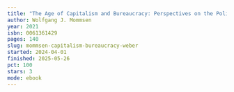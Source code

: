 ```yaml
---
title: "The Age of Capitalism and Bureaucracy: Perspectives on the Political Sociology of Max Weber"
author: Wolfgang J. Mommsen
year: 2021
isbn: 0061361429
pages: 140
slug: mommsen-capitalism-bureaucracy-weber
started: 2024-04-01
finished: 2025-05-26
pct: 100
stars: 3
mode: ebook
---
```


